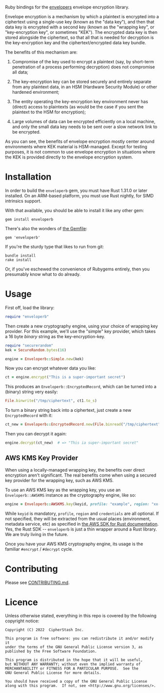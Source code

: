 Ruby bindings for the [envelopers](https://github.com/cipherstash/enveloper) envelope encryption library.

Envelope encryption is a mechanism by which a plaintext is encrypted into a ciphertext using a single-use key (known as the "data key"), and then that data key is encrypted with a second key (known as the "wrapping key", or "key-encryption key", or sometimes "KEK").
The encrypted data key is then stored alongside the ciphertext, so that all that is needed for decryption is the key-encryption key and the ciphertext/encrypted data key bundle.

The benefits of this mechanism are:

1. Compromise of the key used to encrypt a plaintext (say, by short-term penetration of a process performing decryption) does not compromise all data;

2. The key-encryption key can be stored securely and entirely separate from any plaintext data, in an HSM (Hardware Security Module) or other hardened environment;

3. The entity operating the key-encryption key environment never has (direct) access to plaintexts (as would be the case if you sent the plaintext to the HSM for encryption);

4. Large volumes of data can be encrypted efficiently on a local machine, and only the small data key needs to be sent over a slow network link to be encrypted.

As you can see, the benefits of envelope encryption mostly center around environments where KEK material is HSM-managed.
Except for testing purposes, it is not common to use envelope encryption in situations where the KEK is provided directly to the envelope encryption system.


# Installation

In order to build the `enveloperb` gem, you must have Rust 1.31.0 or later installed.
On an ARM-based platform, you must use Rust nightly, for SIMD intrinsics support.

With that available, you should be able to install it like any other gem:

    gem install enveloperb

There's also the wonders of [the Gemfile](http://bundler.io):

    gem 'enveloperb'

If you're the sturdy type that likes to run from git:

    bundle install
    rake install

Or, if you've eschewed the convenience of Rubygems entirely, then you
presumably know what to do already.


# Usage

First off, load the library:

```ruby
require "enveloperb"
```

Then create a new cryptography engine, using your choice of wrapping key provider.
For this example, we'll use the "simple" key provider, which takes a 16 byte *binary* string as the key-encryption-key.

```ruby
require "securerandom"
kek = SecureRandom.bytes(16)

engine = Enveloperb::Simple.new(kek)
```

Now you can encrypt whatever data you like:

```ruby
ct = engine.encrypt("This is a super-important secret")
```

This produces an `Enveloperb::EncryptedRecord`, which can be turned into a (binary) string very easily:

```ruby
File.binwrite("/tmp/ciphertext", ct1.to_s)
```

To turn a binary string back into a ciphertext, just create a new `EncryptedRecord` with it:

```ruby
ct_new = Enveloperb::EncryptedRecord.new(File.binread("/tmp/ciphertext"))
```

Then you can decrypt it again:

```ruby
engine.decrypt(ct_new)  # => "This ia super-important secret"
```


## AWS KMS Key Provider

When using a locally-managed wrapping key, the benefits over direct encryption aren't significant.
The real benefits come when using a secured key provider for the wrapping key, such as AWS KMS.

To use an AWS KMS key as the wrapping key, you use an `Enveloperb::AWSKMS` instance as the cryptography engine, like so:

```ruby
engine = Enveloperb::AWSKMS.key(keyid, profile: "example", region: "xx-example-1", credentials: { ... })
```

While `keyid` is mandatory, `profile`, `region` and `credentials` are all optional.
If not specified, they will be extracted from the usual places (environment, metadata service, etc) as specified in [the AWS SDK for Rust documentation](https://docs.aws.amazon.com/sdk-for-rust/latest/dg/credentials.html).
Yes, the Rust SDK -- `enveloperb` is just a thin wrapper around a Rust library.
We are truly living in the future.

Once you have your AWS KMS cryptography engine, its usage is the familiar `#encrypt` / `#decrypt` cycle.


# Contributing

Please see [CONTRIBUTING.md](CONTRIBUTING.md).


# Licence

Unless otherwise stated, everything in this repo is covered by the following
copyright notice:

    Copyright (C) 2022  CipherStash Inc.

    This program is free software: you can redistribute it and/or modify it
    under the terms of the GNU General Public License version 3, as
    published by the Free Software Foundation.

    This program is distributed in the hope that it will be useful,
    but WITHOUT ANY WARRANTY; without even the implied warranty of
    MERCHANTABILITY or FITNESS FOR A PARTICULAR PURPOSE.  See the
    GNU General Public License for more details.

    You should have received a copy of the GNU General Public License
    along with this program.  If not, see <http://www.gnu.org/licenses/>.
